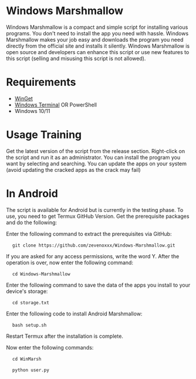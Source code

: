# Windows Marshmallow
Windows Marshmallow is a compact and simple script for installing various programs. You don't need to install the app you need with hassle. Windows Marshmallow makes your job easy and downloads the program you need directly from the official site and installs it silently.
Windows Marshmallow is open source and developers can enhance this script or use new features to this script (selling and misusing this script is not allowed).

# Requirements
 - <a href=’https://learn.microsoft.com/en-us/windows/package-manager/winget/’>WinGet<a>
 - <a href=’https://learn.microsoft.com/en-us/windows/terminal/install’>Windows Terminal<a> OR PowerShell
 - Windows 10/11

# Usage Training
Get the latest version of the script from the release section. Right-click on the script and run it as an administrator. You can install the program you want by selecting and searching. You can update the apps on your system (avoid updating the cracked apps as the crack may fail)

# In Android
The script is available for Android but is currently in the testing phase. To use, you need to get Termux GitHub Version. Get the prerequisite packages and do the following:
<p></p>
Enter the following command to extract the prerequisites via GitHub:
<p></p>
<pre class="wp-block-code">
  <code>git clone https://github.com/zevenoxxx/Windows-Marshmallow.git </code>
</pre>
<p></p>
If you are asked for any access permissions, write the word Y. After the operation is over, now enter the following command:
<p></p>
<pre class="wp-block-code">
  <code>cd Windows-Marshmallow </code>
</pre>
<p></p>
Enter the following command to save the data of the apps you install to your device's storage:
<p></p>
<pre class="wp-block-code">
  <code>cd storage.txt </code>
</pre>
<p></p>
Enter the following code to install Android Marshmallow:
<p></p>
<pre class="wp-block-code">
  <code>bash setup.sh </code>
</pre>
<p></p>
Restart Termux after the installation is complete.
<p></p>
<p></p>
<p></p>
Now enter the following commands:
<p></p>
<pre class="wp-block-code">
  <code>cd WinMarsh </code>
</pre>
<p></p>
<pre class="wp-block-code">
  <code>python user.py </code>
</pre>
<p></p>


